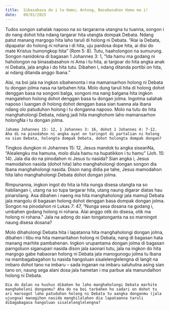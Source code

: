 ```yaml
---
title:  Sibasabasa do i tu Hamu; Antong, Basabasahon Hamu ma i!
date:   09/01/2025
---
```


Tudos songon sahalak naposo na so targararna utangna tu tuanna, songon i do nang dohot hita ndang targarar hita utangta dompak Debata. Ndang patut manang margogo hita laho taruli di holong ni Debata. “Alai ia Debata, dipapatar do holong ni rohana i di hita, uju pardosa dope hita, ai disi do mate Kristus humongkop hita” (Rom 5: 8). Tutu, haaholongon na sumurung. Songon nanidokna di bagasan 1 Johannes 3: 1, “Ida hamu ma godang ni haholongon na binasabasahon ni Ama i tu hita, ai targoar do hita angka anak ni Debata, jala angka i do hita tutu. Dibahen i, ndang ditanda portibi on hita, ai ndang ditanda anggo Ibana.”

Alai, na boi jala na ingkon sibahenonta i ma mamansarhon holong ni Debata tu dongan jolma nasa na tarbahen hita. Molo dung taruli hita di holong dohot denggan basa na songoni balga, songoni ma nang balgana hita ingkon mangalehon holong dohot denggan basa tu dongan jolma. Ingotma salahak naposo i luangan di holong dohot denggan basa sian tuanna ala ibana ndang olo patuduhon holong i tu donganna naposo. Molo na tutu do hita manghaholongi Debata, ndang jadi hita manghohom laho mamansarhon holongNa i tu dongan jolma.

`Jahama Johannes 15: 12, 1 Johannes 3: 16, dohot 1 Johannes 4: 7-12. Aha di na pinodahon ni angka ayat on taringot di partalian ni holong na sian Debata, holongta dompak Debata, dohot holongta dompak dongan?`

Tingkos dungkon ni Johannes 15: 12, Jesus mandok tu angka siseanNa, “Alealengku ma hamuna, molo diula hamu na hupatikkon i tu hamu” (Joh. 15: 14). Jala dia do na pinodahon ni Jesus tu nasida? Sian angka i, Jesus mamodahon nasida (dohot hita) laho manghaholongi dongan songon dia Ibana manghaholongi nasida. Dison nang didia pe tahe, Jesus mamodahon hita laho manghaholongi Debata dohot dongan jolma.

Rimpunanna, ingkon ingot do hita ia hita nunga disesa utangta na so habilangan i, utang na so tupa targarar hita, utang naung digarar diatas hau pinarsilang. Asa dibahen i naeng ma hita manghaholongi jala mamuji Debata jala mangolu di bagasan holong dohot denggan basa dompak dongan jolma. Songon na pinodahon ni Lukas 7: 47, “Nunga sesa dosana na godang i, umbahen godang holong ni rohana. Alai anggo otik do disesa, otik ma holong ni rohana.” Jala na adong do sian tongatonganta na so marningot naung disesa dosana?

Molo dihaholongi Debata hita i lapatanna hita manghaholongi dongan jolma, dibahen i tibu ma hita mamaritahon holong ni Debata, nang di bagasan hata manang marhite pambahenan. Ingkon urupantama dongan jolma di bagasan parngoluon siganupari nasida dison jala saonari tutu, jala na ingkon do hita margogo gabe habaoran holong ni Debata jala manogunogu jolma tu Ibana na mambagabagahon tu nasida hangoluan sisalelenglelengna di langit na imbaro dohot tano na imbaru – sada inganan na imbaru saluhutna asing sian tano on, naung sega alani dosa jala hametan i ma parbue ala manundalhon holong ni Debata.

`Dia do dalan na hushus dibahen ho laho manghaholongi Debata marhite manghaholoni donganmu? Aha do na boi tarbahen ho sadari on dohot tu ari marsogot laho patuduhon holong ni Debata tu aangka donganmu (jala ujungna) manogihon nasida manghilalahon dia lapataanna taruli dibagabagasa hangoluan sisalelenglelengna?`
